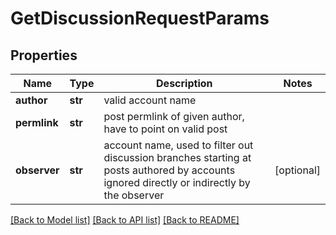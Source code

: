 # GetDiscussionRequestParams

## Properties
Name | Type | Description | Notes
------------ | ------------- | ------------- | -------------
**author** | **str** | valid account name | 
**permlink** | **str** | post permlink of given author, have to point on valid post | 
**observer** | **str** | account name, used to filter out discussion branches starting at posts authored by accounts ignored directly or indirectly by the observer | [optional] 

[[Back to Model list]](../README.md#documentation-for-models) [[Back to API list]](../README.md#documentation-for-api-endpoints) [[Back to README]](../README.md)


